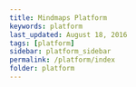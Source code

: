```yaml
---
title: Mindmaps Platform
keywords: platform
last_updated: August 18, 2016
tags: [platform]
sidebar: platform_sidebar
permalink: /platform/index
folder: platform
---
```

